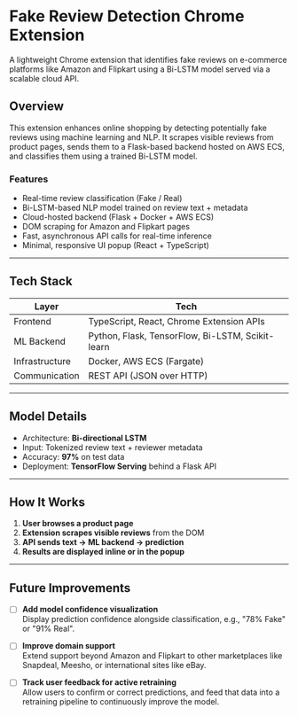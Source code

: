 #  Fake Review Detection Chrome Extension

A lightweight Chrome extension that identifies fake reviews on e-commerce platforms like Amazon and Flipkart using a Bi-LSTM model served via a scalable cloud API.

##  Overview

This extension enhances online shopping by detecting potentially fake reviews using machine learning and NLP. It scrapes visible reviews from product pages, sends them to a Flask-based backend hosted on AWS ECS, and classifies them using a trained Bi-LSTM model.

###  Features

-  Real-time review classification (Fake / Real)
-  Bi-LSTM-based NLP model trained on review text + metadata
-  Cloud-hosted backend (Flask + Docker + AWS ECS)
-  DOM scraping for Amazon and Flipkart pages
-  Fast, asynchronous API calls for real-time inference
-  Minimal, responsive UI popup (React + TypeScript)

---

##  Tech Stack

| Layer          | Tech                                                  |
|----------------|-------------------------------------------------------|
| Frontend       | TypeScript, React, Chrome Extension APIs              |
| ML Backend     | Python, Flask, TensorFlow, Bi-LSTM, Scikit-learn      |
| Infrastructure | Docker, AWS ECS (Fargate)                             |
| Communication  | REST API (JSON over HTTP)                             |

---

##  Model Details

- Architecture: **Bi-directional LSTM**
- Input: Tokenized review text + reviewer metadata
- Accuracy: **97%** on test data
- Deployment: **TensorFlow Serving** behind a Flask API

---

##  How It Works

1. **User browses a product page**
2. **Extension scrapes visible reviews** from the DOM
3. **API sends text → ML backend → prediction**
4. **Results are displayed inline or in the popup**

---


##  Future Improvements

- [ ] **Add model confidence visualization**  
  Display prediction confidence alongside classification, e.g., "78% Fake" or "91% Real".

- [ ] **Improve domain support**  
  Extend support beyond Amazon and Flipkart to other marketplaces like Snapdeal, Meesho, or international sites like eBay.

- [ ] **Track user feedback for active retraining**  
  Allow users to confirm or correct predictions, and feed that data into a retraining pipeline to continuously improve the model.



